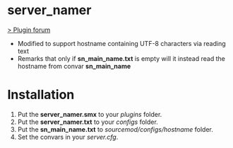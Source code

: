 # server_namer

[> Plugin forum](https://forums.alliedmods.net/showthread.php?p=2030557)

- Modified to support hostname containing UTF-8 characters via reading text
- Remarks that only if **sn_main_name.txt** is empty will it instead read the hostname from convar **sn_main_name**

# Installation
1. Put the **server_namer.smx** to your _plugins_ folder.
2. Put the **server_namer.txt** to your _configs_ folder.
3. Put the **sn_main_name.txt** to _sourcemod/configs/hostname_ folder.
4. Set the convars in your _server.cfg_.